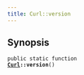 ```yaml
---
title: Curl::version
---
```


## Synopsis

<code>public static function <b><a href="Curl">Curl</a>::version</b>()</code>

